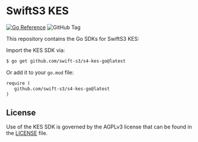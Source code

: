 # SwiftS3 KES

[![Go Reference](https://pkg.go.dev/badge/github.com/swift-s3/s4-kes-go.svg)](https://pkg.go.dev/github.com/swift-s3/s4-kes-go) ![GitHub Tag](https://img.shields.io/github/v/tag/swift-s3/kms-go?filter=kes*)

This repository contains the Go SDKs for SwiftS3 KES:

Import the KES SDK via:

```sh
$ go get github.com/swift-s3/s4-kes-go@latest
```

Or add it to your `go.mod` file:

```txt
require (
   github.com/swift-s3/s4-kes-go@latest
)
```

## License

Use of the KES SDK is governed by the AGPLv3 license that can be found in the [LICENSE](./LICENSE) file.
